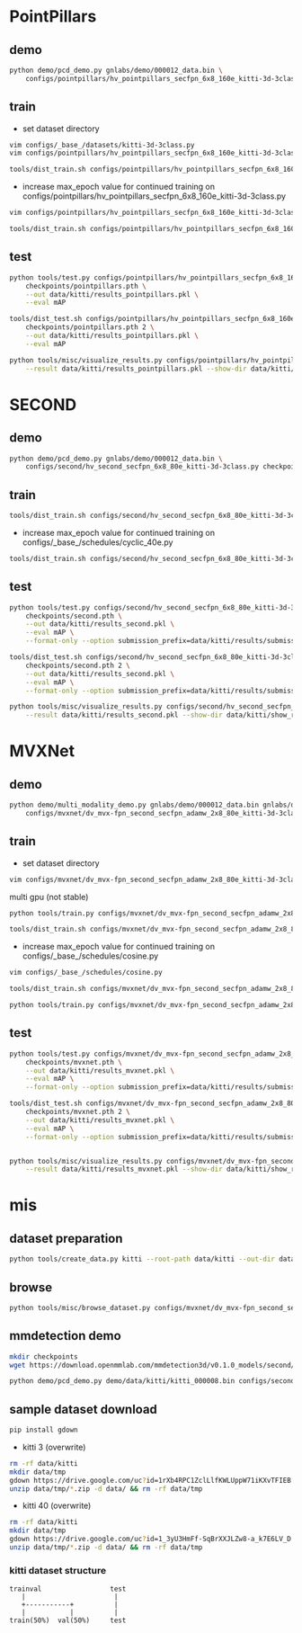 # PointPillars

## demo

```bash
python demo/pcd_demo.py gnlabs/demo/000012_data.bin \
    configs/pointpillars/hv_pointpillars_secfpn_6x8_160e_kitti-3d-3class.py checkpoints/pointpillars.pth --show
```

## train

-   set dataset directory

```bash
vim configs/_base_/datasets/kitti-3d-3class.py
vim configs/pointpillars/hv_pointpillars_secfpn_6x8_160e_kitti-3d-3class.py
```

```bash
tools/dist_train.sh configs/pointpillars/hv_pointpillars_secfpn_6x8_160e_kitti-3d-3class.py 2
```

-   increase max_epoch value for continued training on configs/pointpillars/hv_pointpillars_secfpn_6x8_160e_kitti-3d-3class.py

```bash
vim configs/pointpillars/hv_pointpillars_secfpn_6x8_160e_kitti-3d-3class.py
```

```bash
tools/dist_train.sh configs/pointpillars/hv_pointpillars_secfpn_6x8_160e_kitti-3d-3class.py 2 --resume-from work_dirs/hv_pointpillars_secfpn_6x8_160e_kitti-3d-3class/latest.pth
```

## test

```bash
python tools/test.py configs/pointpillars/hv_pointpillars_secfpn_6x8_160e_kitti-3d-3class.py \
    checkpoints/pointpillars.pth \
    --out data/kitti/results_pointpillars.pkl \
    --eval mAP

tools/dist_test.sh configs/pointpillars/hv_pointpillars_secfpn_6x8_160e_kitti-3d-3class.py \
    checkpoints/pointpillars.pth 2 \
    --out data/kitti/results_pointpillars.pkl \
    --eval mAP

python tools/misc/visualize_results.py configs/pointpillars/hv_pointpillars_secfpn_6x8_160e_kitti-3d-3class.py \
    --result data/kitti/results_pointpillars.pkl --show-dir data/kitti/show_results_pointpillars
```

# SECOND

## demo

```bash
python demo/pcd_demo.py gnlabs/demo/000012_data.bin \
    configs/second/hv_second_secfpn_6x8_80e_kitti-3d-3class.py checkpoints/second.pth --show
```

## train

```bash
tools/dist_train.sh configs/second/hv_second_secfpn_6x8_80e_kitti-3d-3class.py 2
```

-   increase max_epoch value for continued training on configs/\_base\_/schedules/cyclic_40e.py

```bash
tools/dist_train.sh configs/second/hv_second_secfpn_6x8_80e_kitti-3d-3class.py 2 --resume-from work_dirs/hv_second_secfpn_6x8_80e_kitti-3d-3class/latest.pth
```

## test

```bash
python tools/test.py configs/second/hv_second_secfpn_6x8_80e_kitti-3d-3class.py \
    checkpoints/second.pth \
    --out data/kitti/results_second.pkl \
    --eval mAP \
    --format-only --option submission_prefix=data/kitti/results/submission/

tools/dist_test.sh configs/second/hv_second_secfpn_6x8_80e_kitti-3d-3class.py \
    checkpoints/second.pth 2 \
    --out data/kitti/results_second.pkl \
    --eval mAP \
    --format-only --option submission_prefix=data/kitti/results/submission/

python tools/misc/visualize_results.py configs/second/hv_second_secfpn_6x8_80e_kitti-3d-3class.py \
    --result data/kitti/results_second.pkl --show-dir data/kitti/show_results_second
```

# MVXNet

## demo

```bash
python demo/multi_modality_demo.py gnlabs/demo/000012_data.bin gnlabs/demo/000012_img.png gnlabs/demo/000012_infos.pkl \
    configs/mvxnet/dv_mvx-fpn_second_secfpn_adamw_2x8_80e_kitti-3d-3class.py checkpoints/mvxnet.pth --show
```

## train

-   set dataset directory

```bash
vim configs/mvxnet/dv_mvx-fpn_second_secfpn_adamw_2x8_80e_kitti-3d-3class.py
```

multi gpu (not stable)

```bash
python tools/train.py configs/mvxnet/dv_mvx-fpn_second_secfpn_adamw_2x8_80e_kitti-3d-3class.py

tools/dist_train.sh configs/mvxnet/dv_mvx-fpn_second_secfpn_adamw_2x8_80e_kitti-3d-3class.py 2
```

-   increase max_epoch value for continued training on configs/\_base\_/schedules/cosine.py

```bash
vim configs/_base_/schedules/cosine.py
```

```bash
tools/dist_train.sh configs/mvxnet/dv_mvx-fpn_second_secfpn_adamw_2x8_80e_kitti-3d-3class.py 2 --resume-from work_dirs/dv_mvx-fpn_second_secfpn_adamw_2x8_80e_kitti-3d-3class/latest.pth

python tools/train.py configs/mvxnet/dv_mvx-fpn_second_secfpn_adamw_2x8_80e_kitti-3d-3class.py --resume-from work_dirs/dv_mvx-fpn_second_secfpn_adamw_2x8_80e_kitti-3d-3class/latest.pth
```

## test

```bash
python tools/test.py configs/mvxnet/dv_mvx-fpn_second_secfpn_adamw_2x8_80e_kitti-3d-3class.py \
    checkpoints/mvxnet.pth \
    --out data/kitti/results_mvxnet.pkl \
    --eval mAP \
    --format-only --option submission_prefix=data/kitti/results/submission/

tools/dist_test.sh configs/mvxnet/dv_mvx-fpn_second_secfpn_adamw_2x8_80e_kitti-3d-3class.py \
    checkpoints/mvxnet.pth 2 \
    --out data/kitti/results_mvxnet.pkl \
    --eval mAP \
    --format-only --option submission_prefix=data/kitti/results/submission/


python tools/misc/visualize_results.py configs/mvxnet/dv_mvx-fpn_second_secfpn_adamw_2x8_80e_kitti-3d-3class.py \
    --result data/kitti/results_mvxnet.pkl --show-dir data/kitti/show_results_mvxnet/
```

# mis

## dataset preparation

```bash
python tools/create_data.py kitti --root-path data/kitti --out-dir data/kitti --extra-tag kitti
```

## browse

```bash
python tools/misc/browse_dataset.py configs/mvxnet/dv_mvx-fpn_second_secfpn_adamw_2x8_80e_kitti-3d-3class.py --task multi_modality-det --output-dir data/kitti/results/ --online
```

## mmdetection demo

```bash
mkdir checkpoints
wget https://download.openmmlab.com/mmdetection3d/v0.1.0_models/second/hv_second_secfpn_6x8_80e_kitti-3d-car/hv_second_secfpn_6x8_80e_kitti-3d-car_20200620_230238-393f000c.pth -P checkpoints/
```

```bash
python demo/pcd_demo.py demo/data/kitti/kitti_000008.bin configs/second/hv_second_secfpn_6x8_80e_kitti-3d-car.py checkpoints/hv_second_secfpn_6x8_80e_kitti-3d-car_20200620_230238-393f000c.pth --show
```

## sample dataset download

```bash
pip install gdown
```

-   kitti 3 (overwrite)

```bash
rm -rf data/kitti
mkdir data/tmp
gdown https://drive.google.com/uc?id=1rXb4RPC1ZclLlfKWLUppW71iKXvTFIEB -O data/tmp/kitti.zip
unzip data/tmp/*.zip -d data/ && rm -rf data/tmp
```

-   kitti 40 (overwrite)

```bash
rm -rf data/kitti
mkdir data/tmp
gdown https://drive.google.com/uc?id=1_3yU3HmFf-SqBrXXJLZw8-a_k7E6LV_D -O data/tmp/kitti.zip
unzip data/tmp/*.zip -d data/ && rm -rf data/tmp
```

### kitti dataset structure

```
trainval                 test
   |                      |
   +-----------+          |
   |           |          |
train(50%)  val(50%)     test
```
